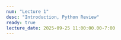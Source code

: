 ```yaml
---
num: "Lecture 1"
desc: "Introduction, Python Review"
ready: true
lecture_date: 2025-09-25 11:00:00.00-7:00
---
```

